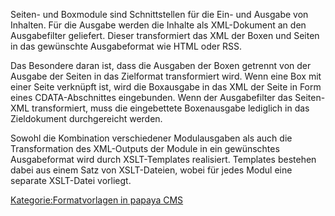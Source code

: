 
Seiten- und Boxmodule sind Schnittstellen für die Ein- und Ausgabe von Inhalten. Für die Ausgabe werden die Inhalte als XML-Dokument an den Ausgabefilter geliefert. Dieser transformiert das XML der Boxen und Seiten in das gewünschte Ausgabeformat wie HTML oder RSS.

Das Besondere daran ist, dass die Ausgaben der Boxen getrennt von der Ausgabe der Seiten in das Zielformat transformiert wird. Wenn eine Box mit einer Seite verknüpft ist, wird die Boxausgabe in das XML der Seite in Form eines CDATA-Abschnittes eingebunden. Wenn der Ausgabefilter das Seiten-XML transformiert, muss die eingebettete Boxenausgabe lediglich in das Zieldokument durchgereicht werden.

Sowohl die Kombination verschiedener Modulausgaben als auch die Transformation des XML-Outputs der Module in ein gewünschtes Ausgabeformat wird durch XSLT-Templates realisiert. Templates bestehen dabei aus einem Satz von XSLT-Dateien, wobei für jedes Modul eine separate XSLT-Datei vorliegt.

[Kategorie:Formatvorlagen in papaya CMS](../export_de/Kategorie:Formatvorlagen_in_papaya_CMS.md)